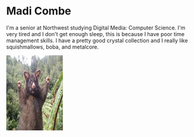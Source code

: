 <!DOCTYPE html>
<html>
<h1>Madi Combe</h1>
<p>I'm a senior at Northwest studying Digital Media: Computer Science. I'm very tired and I don't get enough sleep, this is because I have poor time management skills. I have a pretty good crystal collection and I really like squishmallows, boba, and metalcore.</p>
<img src="https://github.com/MadiCombe/assignment2-combe/blob/main/awyea.jpg" height="200" width="150" alt="a picture of a mongoose in a very happy pose">
</html>